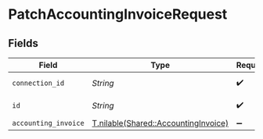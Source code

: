 # PatchAccountingInvoiceRequest


## Fields

| Field                                                                            | Type                                                                             | Required                                                                         | Description                                                                      |
| -------------------------------------------------------------------------------- | -------------------------------------------------------------------------------- | -------------------------------------------------------------------------------- | -------------------------------------------------------------------------------- |
| `connection_id`                                                                  | *String*                                                                         | :heavy_check_mark:                                                               | ID of the connection                                                             |
| `id`                                                                             | *String*                                                                         | :heavy_check_mark:                                                               | ID of the Invoice                                                                |
| `accounting_invoice`                                                             | [T.nilable(Shared::AccountingInvoice)](../../models/shared/accountinginvoice.md) | :heavy_minus_sign:                                                               | N/A                                                                              |